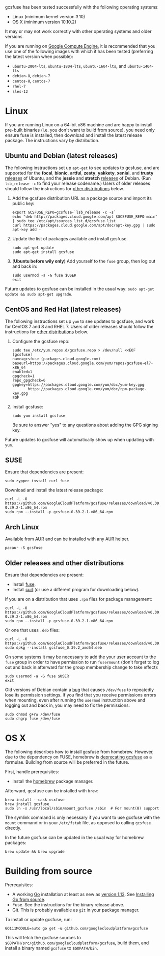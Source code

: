 
gcsfuse has been tested successfully with the following operating systems:

*   Linux (minimum kernel version 3.10)
*   OS X (minimum version 10.10.2)

It may or may not work correctly with other operating systems and older versions.

If you are running on [Google Compute Engine][], it is recommended that you use
one of the following images with which it has been tested (preferring the
latest version when possible):

*   `ubuntu-2004-lts`, `ubuntu-1804-lts`, `ubuntu-1604-lts`, and `ubuntu-1404-lts`
*   `debian-8`, `debian-7`
*   `centos-8`, `centos-7`
*   `rhel-7`
*   `sles-12`

[Google Compute Engine]: https://cloud.google.com/compute/


# Linux

If you are running Linux on a 64-bit x86 machine and are happy to install
pre-built binaries (i.e. you don't want to build from source), you need only
ensure fuse is installed, then download and install the latest release package.
The instructions vary by distribution.


## Ubuntu and Debian (latest releases)

The following instructions set up `apt-get` to see updates to gcsfuse, and are
supported for the **focal**, **bionic**, **artful**, **zesty**, **yakkety**, **xenial**,
and **trusty** [releases][ubuntu-releases] of Ubuntu, and the **jessie** and **stretch**
[releases][debian-releases] of Debian. (Run `lsb_release -c` to find your
release codename.) Users of older releases should follow the instructions for
[other distributions](#other-distributions) below.

1.  Add the gcsfuse distribution URL as a package source and import its public
    key:

        export GCSFUSE_REPO=gcsfuse-`lsb_release -c -s`
        echo "deb http://packages.cloud.google.com/apt $GCSFUSE_REPO main" | sudo tee /etc/apt/sources.list.d/gcsfuse.list
        curl https://packages.cloud.google.com/apt/doc/apt-key.gpg | sudo apt-key add -

2.  Update the list of packages available and install gcsfuse.

        sudo apt-get update
        sudo apt-get install gcsfuse

3.  (**Ubuntu before wily only**) Add yourself to the `fuse` group, then log
    out and back in:

        sudo usermod -a -G fuse $USER
        exit

Future updates to gcsfuse can be installed in the usual
way: `sudo apt-get update && sudo apt-get upgrade`.

[ubuntu-releases]: https://wiki.ubuntu.com/Releases
[debian-releases]: https://www.debian.org/releases/


## CentOS and Red Hat (latest releases)

The following instructions set up `yum` to see updates to gcsfuse, and work
for CentOS 7 and 8 and RHEL 7. Users of older releases should follow the instructions
for [other distributions](#other-distributions) below.

1.  Configure the gcsfuse repo:

        sudo tee /etc/yum.repos.d/gcsfuse.repo > /dev/null <<EOF
        [gcsfuse]
        name=gcsfuse (packages.cloud.google.com)
        baseurl=https://packages.cloud.google.com/yum/repos/gcsfuse-el7-x86_64
        enabled=1
        gpgcheck=1
        repo_gpgcheck=0
        gpgkey=https://packages.cloud.google.com/yum/doc/yum-key.gpg
               https://packages.cloud.google.com/yum/doc/rpm-package-key.gpg
        EOF

2.  Install gcsfuse:

        sudo yum install gcsfuse

    Be sure to answer "yes" to any questions about adding the GPG signing key.

Future updates to gcsfuse will automatically show up when updating with `yum`.


## SUSE

Ensure that dependencies are present:

    sudo zypper install curl fuse

Download and install the latest release package:

    curl -L -O https://github.com/GoogleCloudPlatform/gcsfuse/releases/download/v0.39.2/gcsfuse-0.39.2-1.x86_64.rpm
    sudo rpm --install -p gcsfuse-0.39.2-1.x86_64.rpm

<a name="other-distributions"></a>

## Arch Linux

Available from [AUR](https://aur.archlinux.org/packages/gcsfuse/) and can be installed with any AUR helper.

    pacaur -S gcsfuse

## Older releases and other distributions

Ensure that dependencies are present:

*   Install [fuse](http://fuse.sourceforge.net/).
*   Install [curl](http://curl.haxx.se/) (or use a different program for
    downloading below).

If you are on a distribution that uses `.rpm` files for package management:

    curl -L -O https://github.com/GoogleCloudPlatform/gcsfuse/releases/download/v0.39.2/gcsfuse-0.39.2-1.x86_64.rpm
    sudo rpm --install -p gcsfuse-0.39.2-1.x86_64.rpm

Or one that uses `.deb` files:

    curl -L -O https://github.com/GoogleCloudPlatform/gcsfuse/releases/download/v0.39.2/gcsfuse_0.39.2_amd64.deb
    sudo dpkg --install gcsfuse_0.39.2_amd64.deb

On some systems it may be necessary to add the your user account to the `fuse`
group in order to have permission to run `fusermount` (don't forget to log out
and back in afterward for the group membership change to take effect):

    sudo usermod -a -G fuse $USER
    exit

Old versions of Debian contain a [bug][debian-bug] that causes `/dev/fuse` to
repeatedly lose its permission settings. If you find that you receive
permissions errors when mounting, even after running the `usermod` instruction
above and logging out and back in, you may need to fix the permissions:

    sudo chmod g+rw /dev/fuse
    sudo chgrp fuse /dev/fuse

[fstab compatibility]: mounting.md#mount8-and-fstab-compatibility
[debian-bug]: http://superuser.com/a/800016/429161


# OS X

The following describes how to install gcsfuse from homebrew. However, due to
the dependency on FUSE, homebrew is [deprecating
gcsfuse](https://github.com/Homebrew/homebrew-core/pull/64491) as a formulae.
Building from source will be preferred in the future.

First, handle prerequisites:

*   Install the [homebrew](http://brew.sh/) package manager.

Afterward, gcsfuse can be installed with `brew`:

    brew install --cask osxfuse
    brew install gcsfuse
    sudo ln -s /usr/local/sbin/mount_gcsfuse /sbin  # For mount(8) support

The symlink command is only necessary if you want to use gcsfuse with the
`mount` command or in your `/etc/fstab` file, as opposed to calling `gcsfuse`
directly.

In the future gcsfuse can be updated in the usual way for homebrew packages:

    brew update && brew upgrade

# Building from source

Prerequisites:

*   A working [Go][go] installation at least as new as [version
    1.13][go-version]. See [Installing Go from source][go-setup].
*   Fuse. See the instructions for the binary release above.
*   Git. This is probably available as `git` in your package manager.

To install or update gcsfuse, run:

    GO111MODULE=auto go get -u github.com/googlecloudplatform/gcsfuse

This will fetch the gcsfuse sources to
`$GOPATH/src/github.com/googlecloudplatform/gcsfuse`, build them, and install a
binary named `gcsfuse` to `$GOPATH/bin`.

[go]: http://tip.golang.org/doc/install/source
[go-version]: https://github.com/golang/go/releases/tag/go1.13
[go-setup]: http://golang.org/doc/code.html
